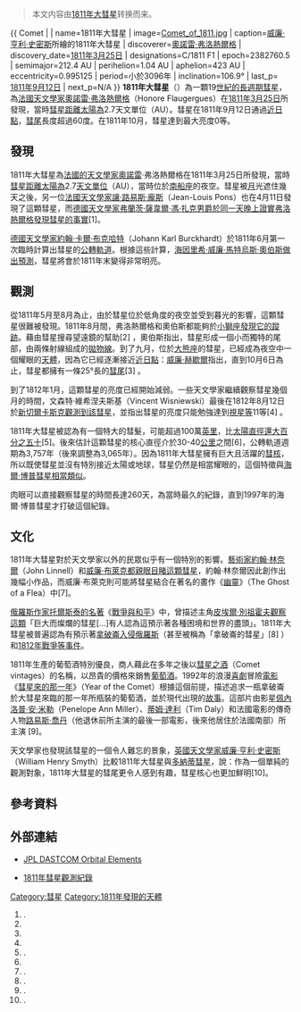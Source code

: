 > 本文内容由[1811年大彗星](https://zh.wikipedia.org/wiki/1811年大彗星)转换而来。


{{ Comet | | name=1811年大彗星 | image=[Comet_of_1811.jpg](https://zh.wikipedia.org/wiki/File:Comet_of_1811.jpg "fig:Comet_of_1811.jpg") | caption=[威廉·亨利·史密斯](../Page/威廉·亨利·史密斯.md "wikilink")所繪的1811年大彗星 | discoverer=[奧諾雷·弗洛熱爾格](https://zh.wikipedia.org/wiki/奧諾雷·弗洛熱爾格 "wikilink") | discovery_date=[1811年](../Page/1811年.md "wikilink")[3月25日](../Page/3月25日.md "wikilink") | designations=C/1811 F1 | epoch=2382760.5 | semimajor=212.4 AU | perihelion=1.04 AU | aphelion=423 AU | eccentricity=0.995125 | period=小於3096年 | inclination=106.9° | last_p= [1811年](../Page/1811年.md "wikilink")[9月12日](../Page/9月12日.md "wikilink") | next_p=N/A }} **1811年大彗星**（）為一顆19[世紀的](https://zh.wikipedia.org/wiki/世紀 "wikilink")[長週期彗星](https://zh.wikipedia.org/wiki/長週期彗星 "wikilink")，為[法國](https://zh.wikipedia.org/wiki/法國 "wikilink")[天文學家](https://zh.wikipedia.org/wiki/天文學家 "wikilink")[奧諾雷·弗洛熱爾格](https://zh.wikipedia.org/wiki/奧諾雷·弗洛熱爾格 "wikilink")（Honore Flaugergues）在[1811年](../Page/1811年.md "wikilink")[3月25日](../Page/3月25日.md "wikilink")所發現，當時[彗星距離](https://zh.wikipedia.org/wiki/彗星 "wikilink")[太陽為](../Page/太阳.md "wikilink")2.7天文單位（AU）。彗星在1811年9月12日通過[近日點](https://zh.wikipedia.org/wiki/近日點 "wikilink")，[彗尾](../Page/彗尾.md "wikilink")長度超過60度。在1811年10月，彗星達到最大亮度0等。

## 發現

1811年大彗星為[法國的](https://zh.wikipedia.org/wiki/法國 "wikilink")[天文學家奧諾雷](https://zh.wikipedia.org/wiki/天文學家 "wikilink")·弗洛熱爾格在1811年3月25日所發現，當時[彗星距離](https://zh.wikipedia.org/wiki/彗星 "wikilink")[太陽為](../Page/太阳.md "wikilink")2.7[天文單位](../Page/天文單位.md "wikilink")（AU），當時位於[南船座](../Page/南船座.md "wikilink")的夜空。彗星被[月](../Page/月.md "wikilink")光遮住幾天之後，另一位[法國](https://zh.wikipedia.org/wiki/法國 "wikilink")[天文學家](https://zh.wikipedia.org/wiki/天文學家 "wikilink")[讓·路易斯·龐斯](https://zh.wikipedia.org/wiki/讓·路易斯·龐斯 "wikilink")（Jean-Louis Pons）也在4月11日發現了這顆彗星，而[德國天文學家](https://zh.wikipedia.org/wiki/德國 "wikilink")[弗蘭茨·薩韋爾·馮·扎克男爵於同一天晚上證實弗洛熱爾格發現彗星的事實](https://zh.wikipedia.org/wiki/弗蘭茨·薩韋爾·馮·扎克 "wikilink")\[1\]。

[德國天文學家](https://zh.wikipedia.org/wiki/德國 "wikilink")[約翰·卡爾·布克哈特](https://zh.wikipedia.org/wiki/約翰·卡爾·布克哈特 "wikilink")（Johann Karl Burckhardt）於1811年6月第一次臨時計算出彗星的[公轉軌道](https://zh.wikipedia.org/wiki/公轉 "wikilink")。根據這些計算，[海因里希·威廉·馬特烏斯·奧伯斯做出預測](../Page/海因里希·奧伯斯.md "wikilink")，彗星將會於1811年末變得非常明亮。

## 觀測

從1811年5月至8月為止，由於彗星位於低角度的夜空並受到暮光的影響，這顆彗星很難被發現。1811年8月間，弗洛熱爾格和奧伯斯都能夠於[小獅座發現它的蹤跡](https://zh.wikipedia.org/wiki/小獅座 "wikilink")。藉由彗星搜尋望遠鏡的幫助\[2\] ，奧伯斯指出，彗星形成一個小而獨特的尾部，由兩條射線組成的[拋物線](https://zh.wikipedia.org/wiki/拋物線 "wikilink")。到了九月，位於[大熊座](../Page/大熊座.md "wikilink")的彗星，已經成為夜空中一個耀眼的[天體](../Page/天體.md "wikilink")，因為它已經逐漸接近[近日點](https://zh.wikipedia.org/wiki/近日點 "wikilink")：[威廉·赫歇爾](../Page/威廉·赫歇爾.md "wikilink")指出，直到10月6日為止，彗星都擁有一條25°長的[彗尾](../Page/彗尾.md "wikilink")\[3\] 。

到了1812年1月，這顆彗星的亮度已經開始減弱。一些天文學家繼續觀察彗星幾個月的時間，文森特·維希涅夫斯基（Vincent Wisniewski）最後在1812年8月12日於[新切爾卡斯克觀測到該彗星](https://zh.wikipedia.org/wiki/新切爾卡斯克 "wikilink")，並指出彗星的亮度只能勉強達到[視星等](https://zh.wikipedia.org/wiki/視星等 "wikilink")11等\[4\] 。

1811年大彗星被認為有一個特大的彗髮，可能超過100萬[英里](../Page/英里.md "wikilink")，比[太陽直徑還大百分之五十](https://zh.wikipedia.org/wiki/太陽 "wikilink")\[5\]。後來估計這顆彗星的核心直徑介於30-40[公里](../Page/公里.md "wikilink")之間\[6\]，公轉軌道週期為3,757年（後來調整為3,065年）。因為1811年大彗星擁有巨大且活躍的[彗核](../Page/彗核.md "wikilink")，所以既使彗星並沒有特別接近太陽或地球，彗星仍然是相當耀眼的，這個特徵與[海爾·博普彗星相當類似](../Page/海爾-博普彗星.md "wikilink")。

肉眼可以直接觀察彗星的時間長達260天，為當時最久的紀錄，直到1997年的海爾·博普彗星才打破這個紀錄。

## 文化

1811年大彗星對於天文學家以外的民眾似乎有一個特別的影響。[藝術家](https://zh.wikipedia.org/wiki/藝術家 "wikilink")[約翰·林奈爾](https://zh.wikipedia.org/wiki/約翰·林奈爾 "wikilink")（John Linnell）和[威廉·布萊克都親眼目睹這顆彗星](https://zh.wikipedia.org/wiki/威廉·布萊克 "wikilink")，約翰·林奈爾因此創作出幾幅小作品，而威廉·布萊克則可能將彗星結合在著名的畫作《[幽靈](https://zh.wikipedia.org/wiki/幽靈 "wikilink")》（The Ghost of a Flea）中\[7\]。

[俄羅斯](https://zh.wikipedia.org/wiki/俄羅斯 "wikilink")[作家](https://zh.wikipedia.org/wiki/作家 "wikilink")[托爾斯泰的名著](https://zh.wikipedia.org/wiki/托爾斯泰 "wikilink")《[戰爭與和平](../Page/戰爭與和平.md "wikilink")》中，曾描述主角[皮埃爾·別祖霍夫觀察這顆](https://zh.wikipedia.org/wiki/皮埃爾·別祖霍夫 "wikilink")「巨大而燦爛的彗星\[...\]有人認為這預示著各種困境和世界的盡​​頭」。1811年大彗星被普遍認為有預示著[拿破崙入侵俄羅斯](https://zh.wikipedia.org/wiki/拿破崙 "wikilink")（甚至被稱為「拿破崙的彗星」\[8\] ）和[1812年戰爭等事件](https://zh.wikipedia.org/wiki/1812年戰爭 "wikilink")。

1811年生產的葡萄酒特別優良，商人藉此在多年之後以[彗星之酒](https://zh.wikipedia.org/wiki/彗星之酒 "wikilink")（Comet vintages）的名稱，以昂貴的價格來銷售[葡萄酒](../Page/葡萄酒.md "wikilink")。1992年的浪漫[喜劇](../Page/喜劇.md "wikilink")冒險[電影](https://zh.wikipedia.org/wiki/電影 "wikilink")《[彗星來的那一年](https://zh.wikipedia.org/wiki/彗星來的那一年 "wikilink")》（Year of the Comet）根據這個前提，描述追求一瓶拿破崙於大彗星來臨的那一年所瓶裝的葡萄酒，並於現代出現的[故事](../Page/故事.md "wikilink")。這部片由影星[佩內洛普·安·米勒](https://zh.wikipedia.org/wiki/佩內洛普·安·米勒 "wikilink")（Penelope Ann Miller）、[蒂姆·達利](https://zh.wikipedia.org/wiki/蒂姆·達利 "wikilink")（Tim Daly）和法國電影的傳奇人物[路易斯·喬丹](https://zh.wikipedia.org/wiki/路易斯·喬丹 "wikilink")（他退休前所主演的最後一部電影，後來他居住於法國南部）所主演 \[9\]。

天文學家也發現該彗星的一個令人難忘的景象，[英國天文學家](https://zh.wikipedia.org/wiki/英國 "wikilink")[威廉·亨利·史密斯](../Page/威廉·亨利·史密斯.md "wikilink")（William Henry Smyth）比較1811年大彗星與[多納蒂彗星](https://zh.wikipedia.org/wiki/多納蒂彗星 "wikilink")，說：作為一個單純的觀測對象，1811年大彗星的彗尾更令人感到有趣，彗星核心也更加鮮明\[10\]。

## 參考資料

## 外部連結

  - [JPL DASTCOM Orbital Elements](https://web.archive.org/web/20080906174837/http://ssd.jpl.nasa.gov/data/ELEMENTS.COMET)

  - [1811年彗星觀測紀錄](http://cometography.com/lcomets/1811f1.html)

[Category:彗星](https://zh.wikipedia.org/wiki/Category:彗星 "wikilink") [Category:1811年發現的天體](https://zh.wikipedia.org/wiki/Category:1811年發現的天體 "wikilink")

1.  .
2.
3.
4.
5.  .
6.
7.  .
8.  .
9.  .
10. .